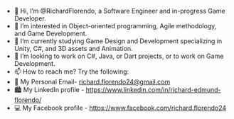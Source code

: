 - 👋 Hi, I’m @RichardFlorendo, a Software Engineer and in-progress Game Developer.
- 👀 I’m interested in Object-oriented programming, Agile methodology, and Game Development.
- 🌱 I’m currently studying Game Design and Development specializing in Unity, C#, and 3D assets and Animation.
- 💼 I’m looking to work on C#, Java, or Dart projects, or to work on Game Development.
- 📫 How to reach me? Try the following:
- 📧 My Personal Email- richard.florendo24@gmail.com
- 🏙 My LinkedIn profile - https://www.linkedin.com/in/richard-edmund-florendo/
- 💻 My Facebook profile - https://www.facebook.com/richard.florendo24

<!---
RichardFlorendo/RichardFlorendo is a ✨ special ✨ repository because its `README.md` (this file) appears on your GitHub profile.
You can click the Preview link to take a look at your changes.
--->

